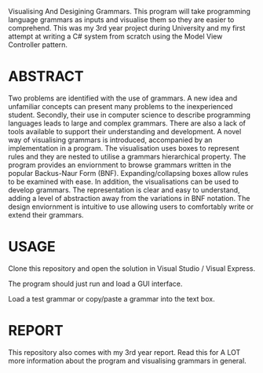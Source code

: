 Visualising And Desigining Grammars. This program will take programming language grammars as inputs and visualise them so they are easier to comprehend. This was my 3rd year project during University and my first attempt at writing a C# system from scratch using the Model View Controller pattern.

ABSTRACT
========
Two problems are identified with the use of grammars. A new idea and
unfamiliar concepts can present many problems to the inexperienced
student. Secondly, their use in computer science to describe programming
languages leads to large and complex grammars. There are also a
lack of tools available to support their understanding and development.
A novel way of visualising grammars is introduced, accompanied by an
implementation in a program. The visualisation uses boxes to represent
rules and they are nested to utilise a grammars hierarchical property.
The program provides an enviornment to browse grammars written in
the popular Backus-Naur Form (BNF). Expanding/collapsing boxes allow
rules to be examined with ease. In addition, the visualisations can
be used to develop grammars.
The representation is clear and easy to understand, adding a level of
abstraction away from the variations in BNF notation. The design enviornment
is intuitive to use allowing users to comfortably write or extend
their grammars.

USAGE
=====
Clone this repository and open the solution in Visual Studio / Visual Express.

The program should just run and load a GUI interface.

Load a test grammar or copy/paste a grammar into the text box.

REPORT
======
This repository also comes with my 3rd year report. Read this for A LOT more information about the program and visualising grammars in general.
